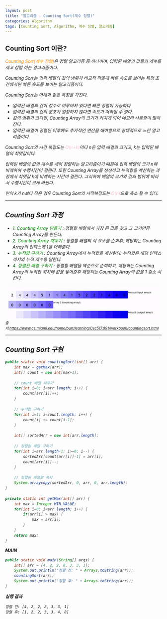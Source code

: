 ```yaml
---
layout: post
title: "알고리즘 - Counting Sort(계수 정렬)"
categories: Algorithm
tags: [Counting Sort, Algorithm, 계수 정렬, 알고리즘]
---
```


## Counting Sort 이란?

<I><span style = "color:#FF8C00">Counting Sort(계수 정렬)</span>은 정렬 알고리즘 중 하나이며, 입력된 배열의 값들의 개수를 세고 정렬 하는 알고리즘이다.

Counting Sort는 입력 배열의 값의 범위가 비교적 작을때 빠른 속도를 보이는 특정 조건에서만 빠른 속도를 보이는 알고리즘이다.

Counting Sort는 아래와 같은 특징을 가진다.

- 입력된 배열의 값이 정수로 이루어져 있다면 빠른 정렬이 가능하다.
- 입력된 배열의 값의 분포가 일정하지 않다면 속도가 저하될 수 있다.
- 값의 범위가 크다면, Counting Array의 크기가 커지게 되어 메모리 사용량이 많아진다.
- 입력된 배열이 정렬된 이후에도 추가적인 연산을 해야함으로 상대적으로 느린 알고리즘이다.

Counting Sort의 시간 복잡도는 <span style="color:Pink">O(n+k)</span>이다 n은 입력 배열의 크기고, k는 입력된 배열의 최댓값이다.

입력된 배열의 값의 개수를 세어 정렬하는 알고리즘이기 때문에 입력 배열의 크기 n에 비례하여 수행시간이 걸린다. 또한 Counting Array를 생성하고 누적합을 계산하는 과정에서 최댓값 k에 비례하는 시간이 걸린다. 그리하여 배열의 크기와 값의 범위에 따라서 수행시간이 크게 바뀐다.

만약 k가 n보다 작은 경우 Counting Sort의 시작복잡도는 <span style="color:Pink">O(n)</span>으로 축소 될 수 있다.

<hr/>

## Counting Sort 과정

- <span style = "color:Green">1. Counting Array 만들기</span> : 정렬할 배열에서 가장 큰 값을 찾고 그 크기만큼 Counting Array를 만든다.
- <span style = "color:Green">2. Counting Array 채우기</span> : 정렬할 배열의 각 요소를 순회후, 해당하는 Counting Array의 인덱스에 1을 더해준다.
- <span style = "color:Green">3. 누적합 구하기</span> : Counting Array에서 누적합을 계산한다. 누적합은 해당 인덱스까지의 누적 개수를 말한다.
- <span style = "color:Green">4. 정렬된 배열 구하기</span> : 정렬할 배열을 역순으로 순회하고, 해당하는 Counting Array의 누적합 위치에 값을 넣어준후 해당되는 Counting Array의 값을 1 감소 시킨다.

![Counting-Sort](/assets/images/CountingSort.gif)
<small>출처:<https://www.cs.miami.edu/home/burt/learning/Csc517.091/workbook/countingsort.html></small>

<hr/>

## Counting Sort 구현

```java
public static void countingSort(int[] arr) {
    int max = getMax(arr);
    int[] count = new int[max+1];

    // count 배열 채우기
    for(int i=0; i<arr.length; i++) {
        count[arr[i]]++;
    }

    // 누적합 구하기
    for(int i=1; i<count.length; i++) {
        count[i] += count[i-1];
    }

    int[] sortedArr = new int[arr.length];

    // 정렬된 배열 구하기
    for(int i=arr.length-1; i>=0; i--) {
        sortedArr[count[arr[i]]-1] = arr[i];
        count[arr[i]]--;
    }

    // 정렬된 배열로 복사
    System.arraycopy(sortedArr, 0, arr, 0, arr.length);
}

private static int getMax(int[] arr) {
    int max = Integer.MIN_VALUE;
    for(int i=0; i<arr.length; i++) {
        if(arr[i] > max) {
            max = arr[i];
        }
    }
    return max;
}
```

**MAIN**

```java
public static void main(String[] args) {
    int[] arr = {4, 2, 2, 8, 3, 3, 1};
    System.out.println("정렬 전: " + Arrays.toString(arr));
    countingSort(arr);
    System.out.println("정렬 후: " + Arrays.toString(arr));
}
```

**실행 결과**

    정렬 전: [4, 2, 2, 8, 3, 3, 1]
    정렬 후: [1, 2, 2, 3, 3, 4, 8]

